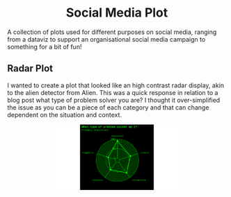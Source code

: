 <h1 align="center"> Social Media Plot </h1>

A collection of plots used for different purposes on social media, ranging from 
a dataviz to support an organisational social media campaign to something for a 
bit of fun!

<h2> Radar Plot  </h2>

I wanted to create a plot that looked like an high contrast radar display, akin to the 
alien detector from Alien. This was a quick response in relation to a blog post what type
of problem solver you are? I thought it over-simplified the issue as you can be a piece of
each category and that can change dependent on the situation and context.

<p align="center">
  <img src="https://github.com/GABurns/DataViz/blob/main/Social%20Media%20Plots/ProblemSolver.png?raw=true" width="60%">
</p>


